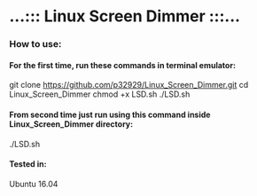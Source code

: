 # ...::: Linux Screen Dimmer :::...

### How to use:
#### For the first time, run these commands in terminal emulator:

git clone https://github.com/p32929/Linux_Screen_Dimmer.git
cd Linux_Screen_Dimmer
chmod +x LSD.sh
./LSD.sh

#### From second time just run using this command inside Linux_Screen_Dimmer directory:
./LSD.sh

#### Tested in: 
Ubuntu 16.04
